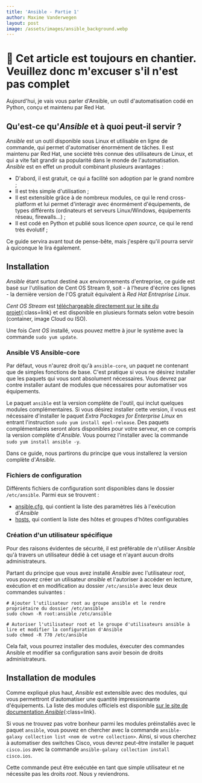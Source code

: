 ```yaml
---
title: 'Ansible - Partie 1'
author: Maxime Vanderwegen
layout: post
image: /assets/images/ansible_background.webp
---
```


# **🚧 Cet article est toujours en chantier. Veuillez donc m'excuser s'il n'est pas complet**

Aujourd'hui, je vais vous parler d'Ansible, un outil d'automatisation codé en Python, conçu et maintenu par Red Hat.

## Qu'est-ce qu'_Ansible_ et à quoi peut-il servir ?

_Ansible_ est un outil disponible sous Linux et utilisable en ligne de commande, qui permet d'automatiser énormément de tâches. Il est maintenu par Red Hat, une société très connue des utilisateurs de Linux, et qui a vite fait grandir sa popularité dans le monde de l'automatisation. _Ansible_ est en effet un produit combinant plusieurs avantages :

- D'abord, il est gratuit, ce qui a facilité son adoption par le grand nombre ;
- Il est très simple d'utilisation ;
- Il est extensible grâce à de nombreux modules, ce qui le rend cross-platform et lui permet d'interagir avec énormément d'équipements, de types différents (ordinateurs et serveurs Linux/Windows, équipements réseau, firewalls...) ;
- Il est codé en Python et publié sous licence _open source_, ce qui le rend très évolutif ;

Ce guide servira avant tout de pense-bête, mais j'espère qu'il pourra servir à quiconque le lira également.

## Installation

_Ansible_ étant surtout destiné aux environnements d'entreprise, ce guide est basé sur l'utilisation de Cent OS Stream 9, soit - à l'heure d'écrire ces lignes - la dernière version de l'OS gratuit équivalent à _Red Hat Entreprise Linux_.

_Cent OS Stream_ est [téléchargeable directement sur le site du projet](https://www.centos.org/centos-stream/){:class=link} et est disponible en plusieurs formats selon votre besoin (container, image Cloud ou ISO).

Une fois _Cent OS_ installé, vous pouvez mettre à jour le système avec la commande `sudo yum update`.

### Ansible VS Ansible-core

Par défaut, vous n'aurez droit qu'à `ansible-core`, un paquet ne contenant que de simples fonctions de base. C'est pratique si vous ne désirez installer que les paquets qui vous sont absolument nécessaires. Vous devrez par contre installer autant de modules que nécessaires pour automatiser vos équipements.

Le paquet `ansible` est la version complète de l'outil, qui inclut quelques modules complémentaires. Si vous désirez installer cette version, il vous est nécessaire d'installer le paquet _Extra Packages for Enterprise Linux_ en entrant l'instruction `sudo yum install epel-release`. Des paquets complémentaires seront alors disponibles pour votre serveur, en ce compris la version complète d'_Ansible_. Vous pourrez l'installer avec la commande `sudo yum install ansible -y`.

Dans ce guide, nous partirons du principe que vous installerez la version complète d'_Ansible_.

### Fichiers de configuration

Différents fichiers de configuration sont disponibles dans le dossier `/etc/ansible`. Parmi eux se trouvent :

- <u>ansible.cfg</u>, qui contient la liste des paramètres liés à l'exécution d'_Ansible_
- <u>hosts</u>, qui contient la liste des hôtes et groupes d'hôtes configurables

### Création d'un utilisateur spécifique

Pour des raisons évidentes de sécurité, il est préférable de n'utiliser _Ansible_ qu'à travers un utilisateur dédié à cet usage et n'ayant aucun droits administrateurs.

Partant du principe que vous avez installé _Ansible_ avec l'utilisateur _root_, vous pouvez créer un utilisateur _ansible_ et l'autoriser à accéder en lecture, exécution et en modification au dossier `/etc/ansible` avec leux deux commandes suivantes :

```
# Ajouter l'utilisateur root au groupe ansible et le rendre propriétaire du dossier /etc/ansible
sudo chown -R root:ansible /etc/ansible

# Autoriser l'utilisateur root et le groupe d'utilisateurs ansible à lire et modifier la configuration d'Ansible
sudo chmod -R 770 /etc/ansible
```

Cela fait, vous pourrez installer des modules, éxecuter des commandes Ansible et modifier sa configuration sans avoir besoin de droits administrateurs.

## Installation de modules

Comme expliqué plus haut, _Ansible_ est extensible avec des modules, qui vous permettront d'automatiser une quantité impressionnante d'équipements. La liste des modules officiels est disponible [sur le site de documentation _Ansible_](https://docs.ansible.com/ansible/latest/collections/){:class=link}.

Si vous ne trouvez pas votre bonheur parmi les modules préinstallés avec le paquet `ansible`, vous pouvez en chercher avec la commande `ansible-galaxy collection list <nom de votre collection>`. Ainsi, si vous cherchez à automatiser des switches Cisco, vous devrez peut-être installer le paquet `cisco.ios` avec la commande `ansible-galaxy collection install cisco.ios`.

Cette commande peut être exécutée en tant que simple utilisateur et ne nécessite pas les droits _root_. Nous y reviendrons.